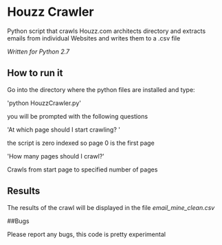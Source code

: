# Houzz Crawler

Python script that crawls Houzz.com architects directory and extracts emails from individual Websites and writes them to a .csv file

*Written for Python 2.7*

## How to run it

Go into the directory where the python files are installed and type:

'python HouzzCrawler.py'

you will be prompted with the following questions

'At which page should I start crawling? '

the script is zero indexed so page 0 is the first page

'How many pages should I crawl?'

Crawls from start page to specified number of pages

## Results

The results of the crawl will be displayed in the file *email_mine_clean.csv*

##Bugs

Please report any bugs, this code is pretty experimental
